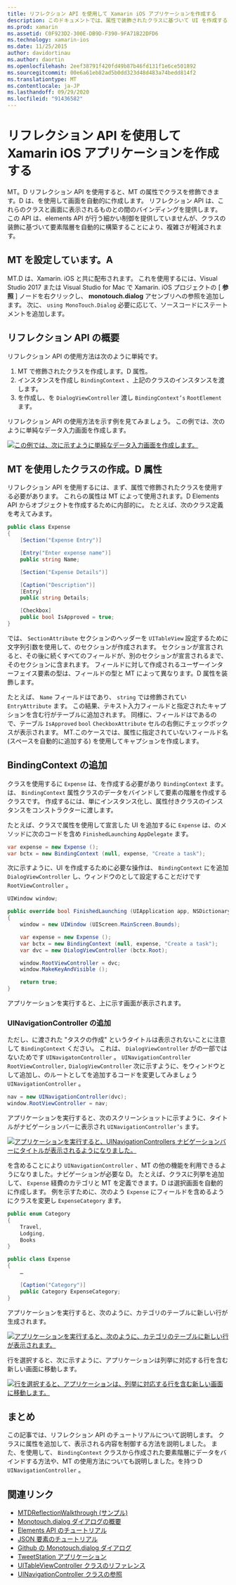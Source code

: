 ```yaml
---
title: リフレクション API を使用して Xamarin iOS アプリケーションを作成する
description: このドキュメントでは、属性で装飾されたクラスに基づいて UI を作成する Monotouch.dialog 属性ベースのリフレクション API について説明します。
ms.prod: xamarin
ms.assetid: C0F923D2-300E-DB9D-F390-9FA71B22DFD6
ms.technology: xamarin-ios
ms.date: 11/25/2015
author: davidortinau
ms.author: daortin
ms.openlocfilehash: 2eef38791f420fd49b87b46fd131f1e6ce501892
ms.sourcegitcommit: 00e6a61eb82ad5b0dd323d48d483a74bedd814f2
ms.translationtype: MT
ms.contentlocale: ja-JP
ms.lasthandoff: 09/29/2020
ms.locfileid: "91436582"
---
```

# <a name="creating-a-xamarinios-application-using-the-reflection-api"></a>リフレクション API を使用して Xamarin iOS アプリケーションを作成する

MT。D リフレクション API を使用すると、MT の属性でクラスを修飾できます。D は、を使用して画面を自動的に作成します。 リフレクション API は、これらのクラスと画面に表示されるものとの間のバインディングを提供します。 この API は、elements API が行う細かい制御を提供していませんが、クラスの装飾に基づいて要素階層を自動的に構築することにより、複雑さが軽減されます。

## <a name="setting-up-mtd"></a>MT を設定しています。A

MT.D は、Xamarin. iOS と共に配布されます。 これを使用するには、Visual Studio 2017 または Visual Studio for Mac で Xamarin. iOS プロジェクトの [ **参照** ] ノードを右クリックし、 **monotouch.dialog** アセンブリへの参照を追加します。 次に、 `using MonoTouch.Dialog` 必要に応じて、ソースコードにステートメントを追加します。

## <a name="getting-started-with-the-reflection-api"></a>リフレクション API の概要

リフレクション API の使用方法は次のように単純です。

1. MT で修飾されたクラスを作成します。D 属性。
1. インスタンスを作成し  `BindingContext` 、上記のクラスのインスタンスを渡します。
1. を作成し、を  `DialogViewController` 渡し  `BindingContext’s` `RootElement` ます。

リフレクション API の使用方法を示す例を見てみましょう。 この例では、次のように単純なデータ入力画面を作成します。

 [![この例では、次に示すように単純なデータ入力画面を作成します。](reflection-api-walkthrough-images/01-expense-entry.png)](reflection-api-walkthrough-images/01-expense-entry.png#lightbox)

## <a name="creating-a-class-with-mtd-attributes"></a>MT を使用したクラスの作成。D 属性

リフレクション API を使用するには、まず、属性で修飾されたクラスを使用する必要があります。 これらの属性は MT によって使用されます。D Elements API からオブジェクトを作成するために内部的に。 たとえば、次のクラス定義を考えてみます。

```csharp
public class Expense
{
    [Section("Expense Entry")]

    [Entry("Enter expense name")]
    public string Name;

    [Section("Expense Details")]

    [Caption("Description")]
    [Entry]
    public string Details;

    [Checkbox]
    public bool IsApproved = true;
}
```

では、 `SectionAttribute` セクションのヘッダーを `UITableView` 設定するために文字列引数を使用して、のセクションが作成されます。 セクションが宣言されると、その後に続くすべてのフィールドが、別のセクションが宣言されるまで、そのセクションに含まれます。
フィールドに対して作成されるユーザーインターフェイス要素の型は、フィールドの型と MT によって異なります。D 属性を装飾します。

たとえば、 `Name` フィールドはであり、 `string` では修飾されてい `EntryAttribute` ます。 この結果、テキスト入力フィールドと指定されたキャプションを含む行がテーブルに追加されます。 同様に、フィールドはであるので、テーブル `IsApproved` `bool` `CheckboxAttribute` セルの右側にチェックボックスが表示されます。 MT.このケースでは、属性に指定されていないフィールド名 (スペースを自動的に追加する) を使用してキャプションを作成します。

## <a name="adding-the-bindingcontext"></a>BindingContext の追加

クラスを使用するに `Expense` は、を作成する必要があり `BindingContext` ます。 は、 `BindingContext` 属性クラスのデータをバインドして要素の階層を作成するクラスです。 作成するには、単にインスタンス化し、属性付きクラスのインスタンスをコンストラクターに渡します。

たとえば、クラスで属性を使用して宣言した UI を追加するに `Expense` は、のメソッドに次のコードを含め `FinishedLaunching` `AppDelegate` ます。

```csharp
var expense = new Expense ();
var bctx = new BindingContext (null, expense, "Create a task");
```

次に示すように、UI を作成するために必要な操作は、 `BindingContext` にを追加 `DialogViewController` し、ウィンドウのとして設定することだけです `RootViewController` 。

```csharp
UIWindow window;

public override bool FinishedLaunching (UIApplication app, NSDictionary options)
{   
    window = new UIWindow (UIScreen.MainScreen.Bounds);

    var expense = new Expense ();
    var bctx = new BindingContext (null, expense, "Create a task");
    var dvc = new DialogViewController (bctx.Root);

    window.RootViewController = dvc;
    window.MakeKeyAndVisible ();

    return true;
}
```

アプリケーションを実行すると、上に示す画面が表示されます。

### <a name="adding-a-uinavigationcontroller"></a>UINavigationController の追加

ただし、に渡された "タスクの作成" というタイトルは表示されないことに注意して `BindingContext` ください。 これは、 `DialogViewController` がの一部ではないためです `UINavigatonController` 。 `UINavigationController` `RootViewController,` `DialogViewController` 次に示すように、をウィンドウとして追加し、のルートとしてを追加するコードを変更してみましょう `UINavigationController` 。

```csharp
nav = new UINavigationController(dvc);
window.RootViewController = nav;
```

アプリケーションを実行すると、次のスクリーンショットに示すように、タイトルがナビゲーションバーに表示され `UINavigationController’s` ます。

 [![アプリケーションを実行すると、UINavigationControllers ナビゲーションバーにタイトルが表示されるようになりました。](reflection-api-walkthrough-images/02-create-task.png)](reflection-api-walkthrough-images/02-create-task.png#lightbox)

を含めることにより `UINavigationController` 、MT の他の機能を利用できるようになりました。ナビゲーションが必要な D。 たとえば、クラスに列挙を追加して、 `Expense` 経費のカテゴリと MT を定義できます。D は選択画面を自動的に作成します。 例を示すために、次のよう `Expense` にフィールドを含めるようにクラスを変更し `ExpenseCategory` ます。

```csharp
public enum Category
{
    Travel,
    Lodging,
    Books
}

public class Expense
{
    …

    [Caption("Category")]
    public Category ExpenseCategory;
}
```

アプリケーションを実行すると、次のように、カテゴリのテーブルに新しい行が生成されます。

 [![アプリケーションを実行すると、次のように、カテゴリのテーブルに新しい行が表示されます。](reflection-api-walkthrough-images/03-set-details.png)](reflection-api-walkthrough-images/03-set-details.png#lightbox)

行を選択すると、次に示すように、アプリケーションは列挙に対応する行を含む新しい画面に移動します。

 [![行を選択すると、アプリケーションは、列挙に対応する行を含む新しい画面に移動します。](reflection-api-walkthrough-images/04-set-category.png)](reflection-api-walkthrough-images/04-set-category.png#lightbox)

 <a name="Summary"></a>

## <a name="summary"></a>まとめ

この記事では、リフレクション API のチュートリアルについて説明します。 クラスに属性を追加して、表示される内容を制御する方法を説明しました。 また、を使用して、 `BindingContext` クラスから作成された要素階層にデータをバインドする方法や、MT の使用方法についても説明しました。を持つ D `UINavigationController` 。

## <a name="related-links"></a>関連リンク

- [MTDReflectionWalkthrough (サンプル)](/samples/xamarin/ios-samples/mtdreflectionwalkthrough)
- [Monotouch.dialog ダイアログの概要](~/ios/user-interface/monotouch.dialog/index.md)
- [Elements API のチュートリアル](~/ios/user-interface/monotouch.dialog/elements-api-walkthrough.md)
- [JSON 要素のチュートリアル](~/ios/user-interface/monotouch.dialog/monotouch.dialog-json-markup.md)
- [Github の Monotouch.dialog ダイアログ](https://github.com/migueldeicaza/MonoTouch.Dialog)
- [TweetStation アプリケーション](https://github.com/migueldeicaza/TweetStation)
- [UITableViewController クラスのリファレンス](https://developer.apple.com/library/ios/#DOCUMENTATION/UIKit/Reference/UITableViewController_Class/Reference/Reference.html)
- [UINavigationController クラスの参照](https://developer.apple.com/library/ios/#documentation/UIKit/Reference/UINavigationController_Class/Reference/Reference.html)